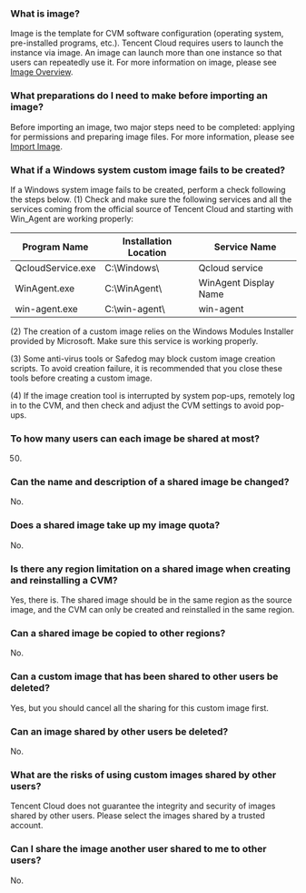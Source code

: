 ### What is image?

Image is the template for CVM software configuration (operating system, pre-installed programs, etc.). Tencent Cloud requires users to launch the instance via image. An image can launch more than one instance so that users can repeatedly use it. For more information on image, please see [Image Overview](https://intl.cloud.tencent.com/document/product/213/4940).

### What preparations do I need to make before importing an image?

Before importing an image, two major steps need to be completed: applying for permissions and preparing image files. For more information, please see [Import Image](https://intl.cloud.tencent.com/document/product/213/4945).

### What if a Windows system custom image fails to be created?

If a Windows system image fails to be created, perform a check following the steps below.
(1) Check and make sure the following services and all the services coming from the official source of Tencent Cloud and starting with Win_Agent are working properly:

| **Program Name**        | **Installation Location**  | **Service Name**          |
| ----------------- | ------------- | --------------------- |
| QcloudService.exe | C:\Windows\   | Qcloud service            |
| WinAgent.exe      | C:\WinAgent\  | WinAgent Display Name |
| win-agent.exe     | C:\win-agent\ | win-agent             |

(2) The creation of a custom image relies on the Windows Modules Installer provided by Microsoft. Make sure this service is working properly.

(3) Some anti-virus tools or Safedog may block custom image creation scripts. To avoid creation failure, it is recommended that you close these tools before creating a custom image.

(4) If the image creation tool is interrupted by system pop-ups, remotely log in to the CVM, and then check and adjust the CVM settings to avoid pop-ups.

### To how many users can each image be shared at most?

50.

### Can the name and description of a shared image be changed?

No.

### Does a shared image take up my image quota?

No.

### Is there any region limitation on a shared image when creating and reinstalling a CVM?

Yes, there is. The shared image should be in the same region as the source image, and the CVM can only be created and reinstalled in the same region.

### Can a shared image be copied to other regions?

No.

### Can a custom image that has been shared to other users be deleted?

Yes, but you should cancel all the sharing for this custom image first.

### Can an image shared by other users be deleted?

No.

### What are the risks of using custom images shared by other users?

Tencent Cloud does not guarantee the integrity and security of images shared by other users. Please select the images shared by a trusted account.

### Can I share the image another user shared to me to other users?

No.

